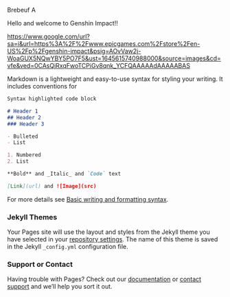 Brebeuf A
 
Hello and welcome to Genshin Impact!!

https://www.google.com/url?sa=i&url=https%3A%2F%2Fwww.epicgames.com%2Fstore%2Fen-US%2Fp%2Fgenshin-impact&psig=AOvVaw2j-WoaGUX5NQwYBY5PO7F5&ust=1645615740988000&source=images&cd=vfe&ved=0CAsQjRxqFwoTCPiGv8qnk_YCFQAAAAAdAAAAABAS

Markdown is a lightweight and easy-to-use syntax for styling your writing. It includes conventions for

```markdown
Syntax highlighted code block

# Header 1
## Header 2
### Header 3

- Bulleted
- List

1. Numbered
2. List

**Bold** and _Italic_ and `Code` text

[Link](url) and ![Image](src)
```

For more details see [Basic writing and formatting syntax](https://docs.github.com/en/github/writing-on-github/getting-started-with-writing-and-formatting-on-github/basic-writing-and-formatting-syntax).

### Jekyll Themes

Your Pages site will use the layout and styles from the Jekyll theme you have selected in your [repository settings](https://github.com/Tom-atoo/Tom-atoo.github.io/settings/pages). The name of this theme is saved in the Jekyll `_config.yml` configuration file.

### Support or Contact

Having trouble with Pages? Check out our [documentation](https://docs.github.com/categories/github-pages-basics/) or [contact support](https://support.github.com/contact) and we’ll help you sort it out.
